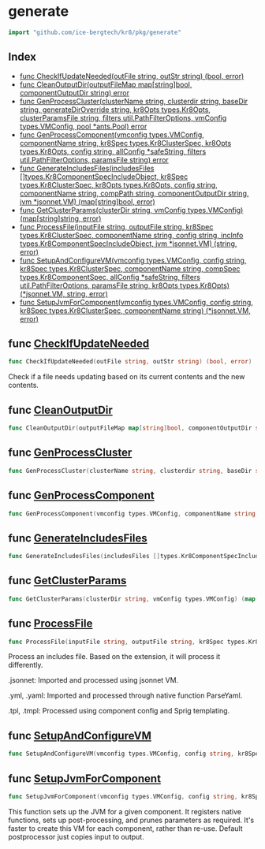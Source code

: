 # generate

```go
import "github.com/ice-bergtech/kr8/pkg/generate"
```

## Index

- [func CheckIfUpdateNeeded\(outFile string, outStr string\) \(bool, error\)](<#CheckIfUpdateNeeded>)
- [func CleanOutputDir\(outputFileMap map\[string\]bool, componentOutputDir string\) error](<#CleanOutputDir>)
- [func GenProcessCluster\(clusterName string, clusterdir string, baseDir string, generateDirOverride string, kr8Opts types.Kr8Opts, clusterParamsFile string, filters util.PathFilterOptions, vmConfig types.VMConfig, pool \*ants.Pool\) error](<#GenProcessCluster>)
- [func GenProcessComponent\(vmconfig types.VMConfig, componentName string, kr8Spec types.Kr8ClusterSpec, kr8Opts types.Kr8Opts, config string, allConfig \*safeString, filters util.PathFilterOptions, paramsFile string\) error](<#GenProcessComponent>)
- [func GenerateIncludesFiles\(includesFiles \[\]types.Kr8ComponentSpecIncludeObject, kr8Spec types.Kr8ClusterSpec, kr8Opts types.Kr8Opts, config string, componentName string, compPath string, componentOutputDir string, jvm \*jsonnet.VM\) \(map\[string\]bool, error\)](<#GenerateIncludesFiles>)
- [func GetClusterParams\(clusterDir string, vmConfig types.VMConfig\) \(map\[string\]string, error\)](<#GetClusterParams>)
- [func ProcessFile\(inputFile string, outputFile string, kr8Spec types.Kr8ClusterSpec, componentName string, config string, incInfo types.Kr8ComponentSpecIncludeObject, jvm \*jsonnet.VM\) \(string, error\)](<#ProcessFile>)
- [func SetupAndConfigureVM\(vmconfig types.VMConfig, config string, kr8Spec types.Kr8ClusterSpec, componentName string, compSpec types.Kr8ComponentSpec, allConfig \*safeString, filters util.PathFilterOptions, paramsFile string, kr8Opts types.Kr8Opts\) \(\*jsonnet.VM, string, error\)](<#SetupAndConfigureVM>)
- [func SetupJvmForComponent\(vmconfig types.VMConfig, config string, kr8Spec types.Kr8ClusterSpec, componentName string\) \(\*jsonnet.VM, error\)](<#SetupJvmForComponent>)


<a name="CheckIfUpdateNeeded"></a>
## func [CheckIfUpdateNeeded](<https://github.com:icebergtech/kr8/blob/main/pkg/generate/file_system.go#L69>)

```go
func CheckIfUpdateNeeded(outFile string, outStr string) (bool, error)
```

Check if a file needs updating based on its current contents and the new contents.

<a name="CleanOutputDir"></a>
## func [CleanOutputDir](<https://github.com:icebergtech/kr8/blob/main/pkg/generate/file_system.go#L13>)

```go
func CleanOutputDir(outputFileMap map[string]bool, componentOutputDir string) error
```



<a name="GenProcessCluster"></a>
## func [GenProcessCluster](<https://github.com:icebergtech/kr8/blob/main/pkg/generate/generate.go#L313-L323>)

```go
func GenProcessCluster(clusterName string, clusterdir string, baseDir string, generateDirOverride string, kr8Opts types.Kr8Opts, clusterParamsFile string, filters util.PathFilterOptions, vmConfig types.VMConfig, pool *ants.Pool) error
```



<a name="GenProcessComponent"></a>
## func [GenProcessComponent](<https://github.com:icebergtech/kr8/blob/main/pkg/generate/generate.go#L101-L110>)

```go
func GenProcessComponent(vmconfig types.VMConfig, componentName string, kr8Spec types.Kr8ClusterSpec, kr8Opts types.Kr8Opts, config string, allConfig *safeString, filters util.PathFilterOptions, paramsFile string) error
```



<a name="GenerateIncludesFiles"></a>
## func [GenerateIncludesFiles](<https://github.com:icebergtech/kr8/blob/main/pkg/generate/generate.go#L270-L279>)

```go
func GenerateIncludesFiles(includesFiles []types.Kr8ComponentSpecIncludeObject, kr8Spec types.Kr8ClusterSpec, kr8Opts types.Kr8Opts, config string, componentName string, compPath string, componentOutputDir string, jvm *jsonnet.VM) (map[string]bool, error)
```



<a name="GetClusterParams"></a>
## func [GetClusterParams](<https://github.com:icebergtech/kr8/blob/main/pkg/generate/generate.go#L31>)

```go
func GetClusterParams(clusterDir string, vmConfig types.VMConfig) (map[string]string, error)
```



<a name="ProcessFile"></a>
## func [ProcessFile](<https://github.com:icebergtech/kr8/blob/main/pkg/generate/file_processing.go#L84-L92>)

```go
func ProcessFile(inputFile string, outputFile string, kr8Spec types.Kr8ClusterSpec, componentName string, config string, incInfo types.Kr8ComponentSpecIncludeObject, jvm *jsonnet.VM) (string, error)
```

Process an includes file. Based on the extension, it will process it differently.

.jsonnet: Imported and processed using jsonnet VM.

.yml, .yaml: Imported and processed through native function ParseYaml.

.tpl, .tmpl: Processed using component config and Sprig templating.

<a name="SetupAndConfigureVM"></a>
## func [SetupAndConfigureVM](<https://github.com:icebergtech/kr8/blob/main/pkg/generate/generate.go#L169-L179>)

```go
func SetupAndConfigureVM(vmconfig types.VMConfig, config string, kr8Spec types.Kr8ClusterSpec, componentName string, compSpec types.Kr8ComponentSpec, allConfig *safeString, filters util.PathFilterOptions, paramsFile string, kr8Opts types.Kr8Opts) (*jsonnet.VM, string, error)
```



<a name="SetupJvmForComponent"></a>
## func [SetupJvmForComponent](<https://github.com:icebergtech/kr8/blob/main/pkg/generate/vm_helpers.go#L20-L25>)

```go
func SetupJvmForComponent(vmconfig types.VMConfig, config string, kr8Spec types.Kr8ClusterSpec, componentName string) (*jsonnet.VM, error)
```

This function sets up the JVM for a given component. It registers native functions, sets up post\-processing, and prunes parameters as required. It's faster to create this VM for each component, rather than re\-use. Default postprocessor just copies input to output.
